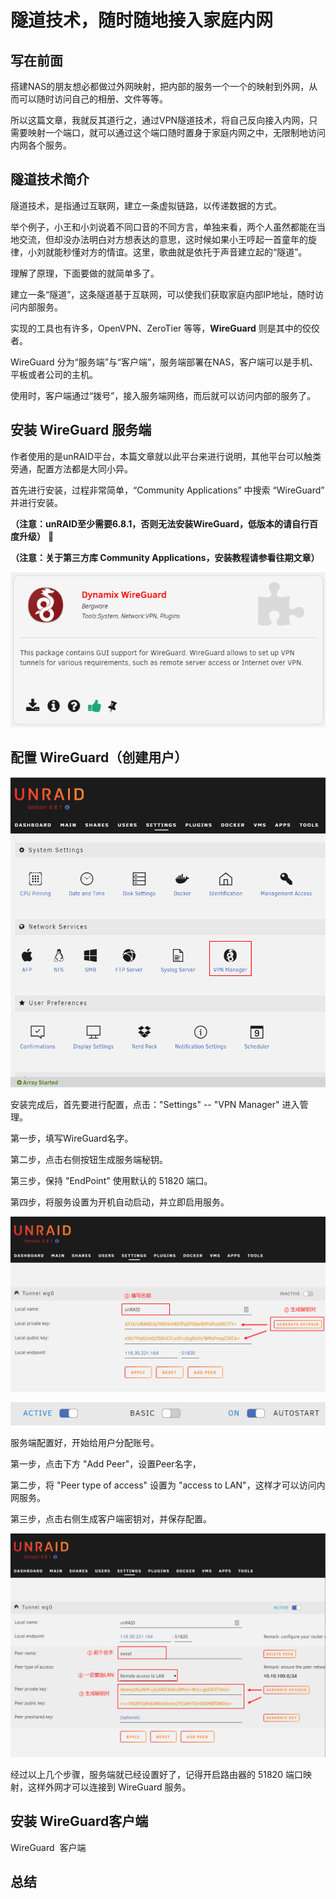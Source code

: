 # 隧道技术，随时随地接入家庭内网

## 写在前面

搭建NAS的朋友想必都做过外网映射，把内部的服务一个一个的映射到外网，从而可以随时访问自己的相册、文件等等。

所以这篇文章，我就反其道行之，通过VPN隧道技术，将自己反向接入内网，只需要映射一个端口，就可以通过这个端口随时置身于家庭内网之中，无限制地访问内网各个服务。





## 隧道技术简介

隧道技术，是指通过互联网，建立一条虚拟链路，以传递数据的方式。



举个例子，小王和小刘说着不同口音的不同方言，单独来看，两个人虽然都能在当地交流，但却没办法明白对方想表达的意思，这时候如果小王哼起一首童年的旋律，小刘就能秒懂对方的情谊。这里，歌曲就是依托于声音建立起的“隧道”。



理解了原理，下面要做的就简单多了。



建立一条“隧道”，这条隧道基于互联网，可以使我们获取家庭内部IP地址，随时访问内部服务。

实现的工具也有许多，OpenVPN、ZeroTier 等等，**WireGuard** 则是其中的佼佼者。



WireGuard 分为“服务端”与“客户端”，服务端部署在NAS，客户端可以是手机、平板或者公司的主机。

使用时，客户端通过“拨号”，接入服务端网络，而后就可以访问内部的服务了。





## 安装 WireGuard 服务端

作者使用的是unRAID平台，本篇文章就以此平台来进行说明，其他平台可以触类旁通，配置方法都是大同小异。



首先进行安装，过程非常简单，“Community Applications” 中搜索 “WireGuard” 并进行安装。

**（注意：unRAID至少需要6.8.1，否则无法安装WireGuard，低版本的请自行百度升级）** 

**（注意：关于第三方库 Community Applications，安装教程请参看往期文章）**



![install.png](../images/blog/2020-03-25-wireguard/install.png)





## 配置 WireGuard（创建用户）

![wireguard-setting.png](../images/blog/2020-03-25-wireguard/wireguard-setting.png)



安装完成后，首先要进行配置，点击："Settings" -- "VPN Manager" 进入管理。

第一步，填写WireGuard名字。

第二步，点击右侧按钮生成服务端秘钥。

第三步，保持 "EndPoint" 使用默认的 51820 端口。

第四步，将服务设置为开机自动启动，并立即启用服务。



![wireguard-setting-genkey.png](../images/blog/2020-03-25-wireguard/wireguard-setting-genkey.png)

![wireguard-setting-autorun.png](../images/blog/2020-03-25-wireguard/wireguard-setting-autorun.png)



服务端配置好，开始给用户分配账号。

第一步，点击下方 "Add Peer"，设置Peer名字，

第二步，将 "Peer type of access" 设置为 "access to LAN"，这样才可以访问内网服务。

第三步，点击右侧生成客户端密钥对，并保存配置。



![wireguard-setting-peer.png](../images/blog/2020-03-25-wireguard/wireguard-setting-peer.png)



经过以上几个步骤，服务端就已经设置好了，记得开启路由器的 51820 端口映射，这样外网才可以连接到 WireGuard 服务。





## 安装 WireGuard客户端

WireGuard  客户端





## 总结
